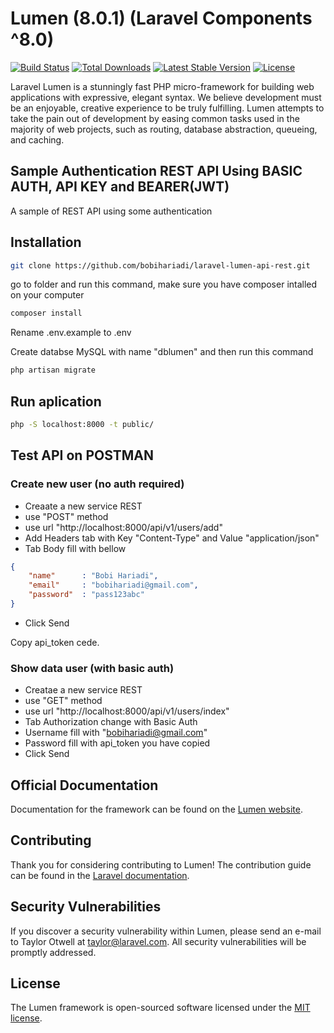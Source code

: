 

# Lumen (8.0.1) (Laravel Components ^8.0)

[![Build Status](https://travis-ci.org/laravel/lumen-framework.svg)](https://travis-ci.org/laravel/lumen-framework)
[![Total Downloads](https://poser.pugx.org/laravel/lumen-framework/d/total.svg)](https://packagist.org/packages/laravel/lumen-framework)
[![Latest Stable Version](https://poser.pugx.org/laravel/lumen-framework/v/stable.svg)](https://packagist.org/packages/laravel/lumen-framework)
[![License](https://poser.pugx.org/laravel/lumen-framework/license.svg)](https://packagist.org/packages/laravel/lumen-framework)

Laravel Lumen is a stunningly fast PHP micro-framework for building web applications with expressive, elegant syntax. We believe development must be an enjoyable, creative experience to be truly fulfilling. Lumen attempts to take the pain out of development by easing common tasks used in the majority of web projects, such as routing, database abstraction, queueing, and caching.

## Sample Authentication REST API Using BASIC AUTH, API KEY and BEARER(JWT)

A sample of REST API using some authentication

## Installation
```bash
git clone https://github.com/bobihariadi/laravel-lumen-api-rest.git
```

go to folder and run this command, make sure you have composer intalled on your computer
```bash
composer install
```


Rename .env.example to .env



Create databse MySQL with name "dblumen" and then run this command

```bash
php artisan migrate
```

## Run aplication
```bash
php -S localhost:8000 -t public/
```

## Test API on POSTMAN
### Create new user (no auth required)
- Creaate a new service REST
- use "POST" method
- use url "http://localhost:8000/api/v1/users/add"
- Add Headers tab with Key "Content-Type" and Value "application/json"
- Tab Body fill with bellow
```json
{
    "name"      : "Bobi Hariadi",
    "email"     : "bobihariadi@gmail.com",
    "password"  : "pass123abc"
}
```
- Click Send

Copy api_token cede.

### Show data user (with basic auth)
- Creatae a new service REST
- use "GET" method
- use url "http://localhost:8000/api/v1/users/index"
- Tab Authorization change with Basic Auth
- Username fill with "bobihariadi@gmail.com"
- Password fill with api_token you have copied
- Click Send


## Official Documentation

Documentation for the framework can be found on the [Lumen website](https://lumen.laravel.com/docs).

## Contributing

Thank you for considering contributing to Lumen! The contribution guide can be found in the [Laravel documentation](https://laravel.com/docs/contributions).

## Security Vulnerabilities

If you discover a security vulnerability within Lumen, please send an e-mail to Taylor Otwell at taylor@laravel.com. All security vulnerabilities will be promptly addressed.

## License

The Lumen framework is open-sourced software licensed under the [MIT license](https://opensource.org/licenses/MIT).
